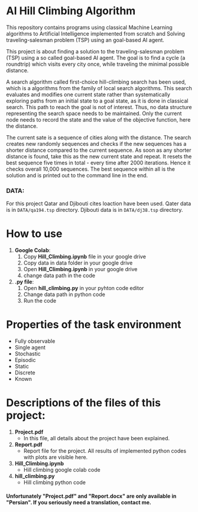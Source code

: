 # AI Hill Climbing Algorithm
This repository contains programs using classical Machine Learning algorithms to Artificial Intelligence implemented from scratch and Solving traveling-salesman problem (TSP) using an goal-based AI agent.

This project is about finding a solution to the traveling-salesman problem (TSP) using a so called goal-based AI agent. The goal is to find a cycle (a roundtrip) which visits every city once, while traveling the minimal possible distance.

A search algorithm called first-choice hill-climbing search has been used, which is a algorithms from the family of local search algorithms. This search evaluates and modifies one current state rather than systematically exploring paths from an initial state to a goal state, as it is done in classical search. This path to reach the goal is not of interest. Thus, no data structure representing the search space needs to be maintained. Only the current node needs to record the state and the value of the objective function, here the distance.

The current sate is a sequence of cities along with the distance. The search creates new randomly sequences and checks if the new sequences has a shorter distance compared to the current sequence. As soon as any shorter distance is found, take this as the new current state and repeat. It resets the best sequence five times in total - every time after 2000 iterations. Hence it checks overall 10,000 sequences. The best sequence within all is the solution and is printed out to the command line in the end.

### DATA:
For this project Qatar and Djibouti cites loaction have been used. Qater data is in `DATA/qa194.tsp` directory. Djibouti data is in `DATA/dj38.tsp` directory.



# How to use
 
1. **Google Colab**:
    1. Copy **Hill_Climbing.ipynb** file in your google drive
    2. Copy data in data folder in your google drive 
    3. Open **Hill_Climbing.ipynb** in your google drive
    4. change data path in the code
2. **.py file**:
    1. Open **hill_climbing.py** in your pyhton code editor
    2. Change data path in python code
    3. Run the code
    
# Properties of the task environment
- Fully observable
- Single agent
- Stochastic
- Episodic
- Static
- Discrete
- Known

# Descriptions of the files of this project:
1. **Project.pdf**
    - In this file, all details about the project have been explained.
2. **Report.pdf**
    - Report file for the project. All results of implemented python codes with plots are visible here.
3. **Hill_Climbing.ipynb**
    - Hill climbing google colab code
4. **hill_climbing.py**
    - Hill climbing python code
    
#### Unfortunately **"Project.pdf"** and **"Report.docx"** are only available in **"Persian"**. If you seriously need a translation, contact me.
